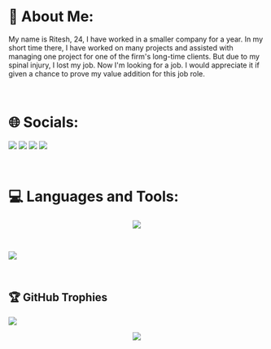 # 💫 About Me:
My name is Ritesh, 24, I have worked in a smaller company for a year. In my short time there, I have worked on many projects and assisted with managing one project for one of the firm's long-time clients. But due to my spinal injury, I lost my job. Now I'm looking for a job. I would appreciate it if given a chance to prove my value addition for this job role.  

<br>

# 🌐 Socials:
[![](https://img.shields.io/badge/website-000000?style=for-the-badge&logo=About.me&logoColor=white)](https://portfolio-riteshkamdi.vercel.app/) 
[![](https://img.shields.io/badge/LinkedIn-0077B5?style=for-the-badge&logo=linkedin&logoColor=white)](https://linkedin.com/in/https://www.linkedin.com/in/ritesh-kamdi) 
[![](https://img.shields.io/badge/Telegram-2CA5E0?style=for-the-badge&logo=telegram&logoColor=white)](https://t.me/KadvaSaach) 
[![](https://img.shields.io/badge/Coursera-0056D2?style=for-the-badge&logo=Coursera&logoColor=whit)](https://www.coursera.org/user/faeaf3685316cd9a623873d3a586d6f1) 


<br>

# 💻 Languages and Tools:
<p align="center">
  <a href="https://skillicons.dev">
    <img src="https://skillicons.dev/icons?i=cpp,c,java,js,html,css,react,nextjs,tailwind,ts,git,python,tensorflow,django,pytorch,sqlite,mysql,mongodb,r,gcp,unity,vscode,eclipse,linux,postman" />
  </a>
</p>

<br>

<!-- ![](https://github-readme-stats.vercel.app/api?username=KadvaSaach&theme=radical&hide_border=false&include_all_commits=true&count_private=true)<br/>
![](https://github-readme-streak-stats.herokuapp.com/?user=KadvaSaach&theme=radical&hide_border=false)<br/> -->

![](https://github-readme-stats.vercel.app/api/top-langs/?username=KadvaSaach&theme=radical&hide_border=true&include_all_commits=true&count_private=true&layout=compact)<br>

<br/>  

## 🏆 GitHub Trophies

![](https://github-profile-trophy.vercel.app/?username=KadvaSaach&title=MultiLanguage,Commit&theme=radical&)

<!-- ### ✍️ Random Dev Quote
![](https://quotes-github-readme.vercel.app/api?type=vetical&theme=radical) -->


<p align="center">
    <img src="https://visitcount.itsvg.in/api?id=KadvaSaach&icon=3&color=6"/>
</p>









<!--
**KadvaSaach/KadvaSaach** is a ✨ _special_ ✨ repository because its `README.md` (this file) appears on your GitHub profile.

Here are some ideas to get you started:

- 🔭 I’m currently working on ...
- 🌱 I’m currently learning ...
- 👯 I’m looking to collaborate on ...
- 🤔 I’m looking for help with ...
- 💬 Ask me about ...
- 📫 How to reach me: ...
- 😄 Pronouns: ...
- ⚡ Fun fact: ...
-->
